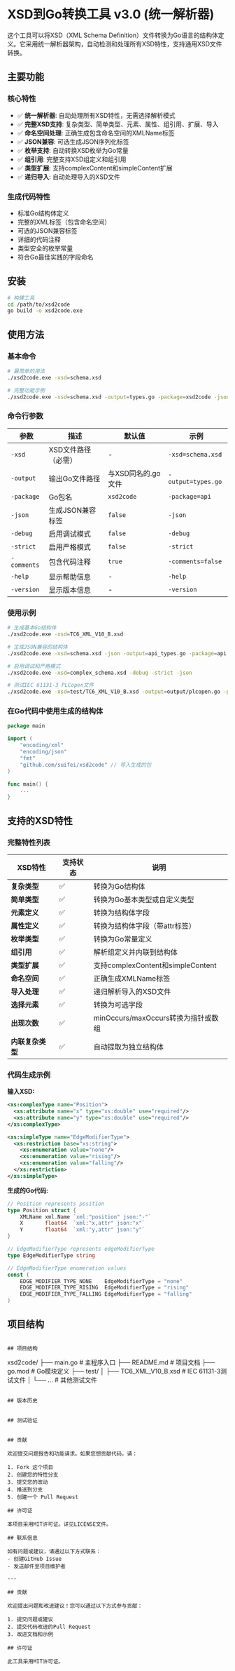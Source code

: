 # XSD到Go转换工具 v3.0 (统一解析器)

这个工具可以将XSD（XML Schema Definition）文件转换为Go语言的结构体定义。它采用统一解析器架构，自动检测和处理所有XSD特性，支持通用XSD文件转换。

## 主要功能

### 核心特性
- ✅ **统一解析器**: 自动处理所有XSD特性，无需选择解析模式
- ✅ **完整XSD支持**: 复杂类型、简单类型、元素、属性、组引用、扩展、导入
- ✅ **命名空间处理**: 正确生成包含命名空间的XMLName标签
- ✅ **JSON兼容**: 可选生成JSON序列化标签
- ✅ **枚举支持**: 自动转换XSD枚举为Go常量
- ✅ **组引用**: 完整支持XSD组定义和组引用
- ✅ **类型扩展**: 支持complexContent和simpleContent扩展
- ✅ **递归导入**: 自动处理导入的XSD文件

### 生成代码特性
- 标准Go结构体定义
- 完整的XML标签（包含命名空间）
- 可选的JSON兼容标签
- 详细的代码注释
- 类型安全的枚举常量
- 符合Go最佳实践的字段命名

## 安装

```bash
# 构建工具
cd /path/to/xsd2code
go build -o xsd2code.exe
```

## 使用方法

### 基本命令

```bash
# 最简单的用法
./xsd2code.exe -xsd=schema.xsd

# 完整功能示例
./xsd2code.exe -xsd=schema.xsd -output=types.go -package=xsd2code -json -debug

```

### 命令行参数

| 参数 | 描述 | 默认值 | 示例 |
|------|------|---------|------|
| `-xsd` | XSD文件路径（必需） | - | `-xsd=schema.xsd` |
| `-output` | 输出Go文件路径 | 与XSD同名的.go文件 | `-output=types.go` |
| `-package` | Go包名 | `xsd2code` | `-package=api` |
| `-json` | 生成JSON兼容标签 | `false` | `-json` |
| `-debug` | 启用调试模式 | `false` | `-debug` |
| `-strict` | 启用严格模式 | `false` | `-strict` |
| `-comments` | 包含代码注释 | `true` | `-comments=false` |
| `-help` | 显示帮助信息 | - | `-help` |
| `-version` | 显示版本信息 | - | `-version` |

### 使用示例

```bash
# 生成基本Go结构体
./xsd2code.exe -xsd=TC6_XML_V10_B.xsd

# 生成JSON兼容的结构体
./xsd2code.exe -xsd=schema.xsd -json -output=api_types.go -package=api

# 启用调试和严格模式
./xsd2code.exe -xsd=complex_schema.xsd -debug -strict -json

# 测试IEC 61131-3 PLCopen文件
./xsd2code.exe -xsd=test/TC6_XML_V10_B.xsd -output=output/plcopen.go -package=plcopen -json -debug
```

### 在Go代码中使用生成的结构体

```go
package main

import (
    "encoding/xml"
    "encoding/json"
    "fmt"
    "github.com/suifei/xsd2code" // 导入生成的包
)

func main() {
    ...
}
```

## 支持的XSD特性

### 完整特性列表

| XSD特性 | 支持状态 | 说明 |
|---------|----------|------|
| **复杂类型** | ✅ | 转换为Go结构体 |
| **简单类型** | ✅ | 转换为Go基本类型或自定义类型 |
| **元素定义** | ✅ | 转换为结构体字段 |
| **属性定义** | ✅ | 转换为结构体字段（带attr标签） |
| **枚举类型** | ✅ | 转换为Go常量定义 |
| **组引用** | ✅ | 解析组定义并内联到结构体 |
| **类型扩展** | ✅ | 支持complexContent和simpleContent |
| **命名空间** | ✅ | 正确生成XMLName标签 |
| **导入处理** | ✅ | 递归解析导入的XSD文件 |
| **选择元素** | ✅ | 转换为可选字段 |
| **出现次数** | ✅ | minOccurs/maxOccurs转换为指针或数组 |
| **内联复杂类型** | ✅ | 自动提取为独立结构体 |

### 代码生成示例

**输入XSD:**
```xml
<xs:complexType name="Position">
  <xs:attribute name="x" type="xs:double" use="required"/>
  <xs:attribute name="y" type="xs:double" use="required"/>
</xs:complexType>

<xs:simpleType name="EdgeModifierType">
  <xs:restriction base="xs:string">
    <xs:enumeration value="none"/>
    <xs:enumeration value="rising"/>
    <xs:enumeration value="falling"/>
  </xs:restriction>
</xs:simpleType>
```

**生成的Go代码:**
```go
// Position represents position
type Position struct {
    XMLName xml.Name `xml:"position" json:"-"`
    X       float64  `xml:"x,attr" json:"x"`
    Y       float64  `xml:"y,attr" json:"y"`
}

// EdgeModifierType represents edgeModifierType
type EdgeModifierType string

// EdgeModifierType enumeration values
const (
    EDGE_MODIFIER_TYPE_NONE    EdgeModifierType = "none"
    EDGE_MODIFIER_TYPE_RISING  EdgeModifierType = "rising"
    EDGE_MODIFIER_TYPE_FALLING EdgeModifierType = "falling"
)
```

## 项目结构
```

## 项目结构

```
xsd2code/
├── main.go                     # 主程序入口
├── README.md                  # 项目文档
├── go.mod                     # Go模块定义
├── test/
│   ├── TC6_XML_V10_B.xsd     # IEC 61131-3测试文件
│   └── ...                   # 其他测试文件
```

## 版本历史


## 测试验证


## 贡献

欢迎提交问题报告和功能请求。如果您想贡献代码，请：

1. Fork 这个项目
2. 创建您的特性分支
3. 提交您的改动
4. 推送到分支
5. 创建一个 Pull Request

## 许可证

本项目采用MIT许可证。详见LICENSE文件。

## 联系信息

如有问题或建议，请通过以下方式联系：
- 创建GitHub Issue
- 发送邮件至项目维护者

---

## 贡献

欢迎提出问题和改进建议！您可以通过以下方式参与贡献：

1. 提交问题或建议
2. 提交代码改进的Pull Request
3. 改进文档和示例

## 许可证

此工具采用MIT许可证。
